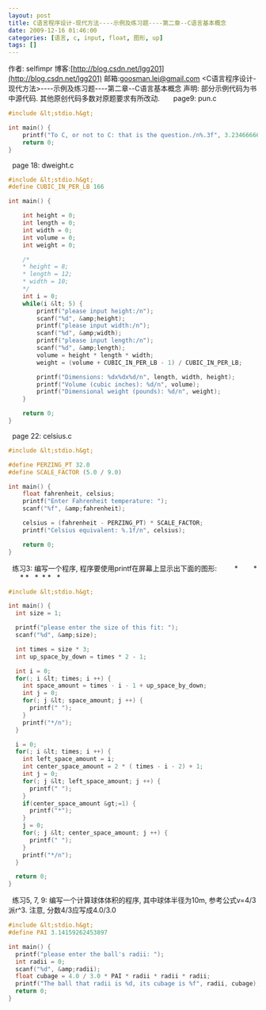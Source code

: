 ```yaml
---
layout: post
title: C语言程序设计-现代方法----示例及练习题----第二章--C语言基本概念
date: 2009-12-16 01:46:00
categories: [语言, c, input, float, 图形, up]
tags: []
---
```

作者: selfimpr
博客:[http://blog.csdn.net/lgg201](http://blog.csdn.net/lgg201)
邮箱:[goosman.lei@gmail.com](mailto:goosman.lei@gmail.com)
<C语言程序设计-现代方法>----示例及练习题----第二章--C语言基本概念
声明:
部分示例代码为书中源代码.
其他原创代码多数对原题要求有所改动.
 
 
 
page9: pun.c
 

```cpp
#include &lt;stdio.h&gt;

int main() {
	printf("To C, or not to C: that is the question./n%.3f", 3.234666666);
	return 0;
}

```

 
page 18: dweight.c

```cpp
#include &lt;stdio.h&gt;
#define CUBIC_IN_PER_LB 166

int main() {

	int height = 0;
	int length = 0;
	int width = 0;
	int volume = 0;
	int weight = 0;

	/*
	* height = 8;
	* length = 12;
	* width = 10;
	*/
	int i = 0;
	while(i &lt; 5) {
		printf("please input height:/n");
		scanf("%d", &amp;height);
		printf("please input width:/n");
		scanf("%d", &amp;width);
		printf("please input length:/n");
		scanf("%d", &amp;length);
		volume = height * length * width;
		weight = (volume + CUBIC_IN_PER_LB - 1) / CUBIC_IN_PER_LB;

		printf("Dimensions: %dx%dx%d/n", length, width, height);
		printf("Volume (cubic inches): %d/n", volume);
		printf("Dimensional weight (pounds): %d/n", weight);
	}

	return 0;
}
```

 
page 22: celsius.c

```cpp
#include &lt;stdio.h&gt;

#define PERZING_PT 32.0
#define SCALE_FACTOR (5.0 / 9.0)

int main() {
	float fahrenheit, celsius;
	printf("Enter Fahrenheit temperature: ");
	scanf("%f", &amp;fahrenheit);

	celsius = (fahrenheit - PERZING_PT) * SCALE_FACTOR;
	printf("Celsius equivalent: %.1f/n", celsius);

	return 0;
}

```

 
练习3: 编写一个程序, 程序要使用printf在屏幕上显示出下面的图形:
        *
       *
      *
*   *
 * *
  *

```cpp
#include &lt;stdio.h&gt;

int main() {
  int size = 1;

  printf("please enter the size of this fit: ");
  scanf("%d", &amp;size); 

  int times = size * 3;
  int up_space_by_down = times * 2 - 1;

  int i = 0;
  for(; i &lt; times; i ++) {
    int space_amount = times - i - 1 + up_space_by_down;
    int j = 0;
    for(; j &lt; space_amount; j ++) {
      printf(" ");
    }
    printf("*/n");
  }

  i = 0;
  for(; i &lt; times; i ++) {
    int left_space_amount = i;
    int center_space_amount = 2 * ( times - i - 2) + 1;
    int j = 0;
    for(; j &lt; left_space_amount; j ++) {
      printf(" ");
    }
    if(center_space_amount &gt;=1) {
      printf("*");
    }
    j = 0;
    for(; j &lt; center_space_amount; j ++) {
      printf(" ");
    }
    printf("*/n");
  }

  return 0;
}

```

 
练习5, 7, 9: 编写一个计算球体体积的程序, 其中球体半径为10m, 参考公式v=4/3派r^3. 注意, 分数4/3应写成4.0/3.0

```cpp
#include &lt;stdio.h&gt;
#define PAI 3.14159262453897

int main() {
  printf("please enter the ball's radii: ");
  int radii = 0;
  scanf("%d", &amp;radii);
  float cubage = 4.0 / 3.0 * PAI * radii * radii * radii;
  printf("The ball that radii is %d, its cubage is %f", radii, cubage);
  return 0;
}
```

